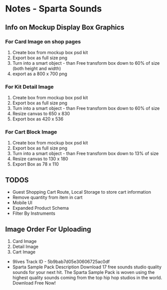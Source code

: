 # Notes - Sparta Sounds

## Info on Mockup Display Box Graphics

### For Card Image on shop pages

1. Create box from mockup box psd kit
2. Export box as full size png
3. Turn into a smart object - than Free transform box down to 60% of size (both height and width)
4. export as a 800 x 700 png

### For Kit Detail Image

1. Create box from mockup box psd kit
2. Export box as full size png
3. Turn into a smart object - than Free transform box down to 60% of size
4. Resize canvas to 650 x 830
5. Export box as 420 x 536

### For Cart Block Image
1. Create box from mockup box psd kit
2. Export box as full size png
3. Turn into a smart object - than Free transform box down to 13% of size
4. Resize canvas to 130 x 180
5. Export Box as 78 x 110
## TODOS

- Guest Shopping Cart Route, Local Storage to store cart information
- Remove quantity from item in cart
- Mobile UI
- Expanded Product Schema
- Filter By Instruments

## Image Order For Uploading

1. Card Image
2. Detail Image
3. Cart Image



* 9lives Track ID - 5b9bab7d05e30606725ac0df
* Sparta Sample Pack Description
Download 17 free sounds studio quality sounds for your next hit. The Sparta Sample Pack is woven using the highest quality sounds coming from the top hip hop studios in the world. Download Free Now!
